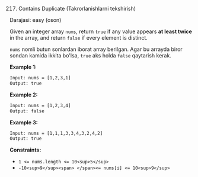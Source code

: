 217. Contains Duplicate (Takrorlanishlarni tekshirish)

Darajasi: easy (oson)

Given an integer array `nums`, return `true` if any value appears **at least twice** in the array, and return `false` if every element is distinct.

`nums` nomli butun sonlardan iborat array berilgan. Agar bu arrayda biror sondan kamida ikkita bo'lsa, `true` aks holda `false` qaytarish kerak.

**Example 1:**

```apache
Input: nums = [1,2,3,1]
Output: true
```

**Example 2:**

```apache
Input: nums = [1,2,3,4]
Output: false
```

**Example 3:**

```apache
Input: nums = [1,1,1,3,3,4,3,2,4,2]
Output: true
```

**Constraints:**

* `1 <= nums.length <= 10<sup>5</sup>`
* `-10<sup>9</sup><span> </span><= nums[i] <= 10<sup>9</sup>`
